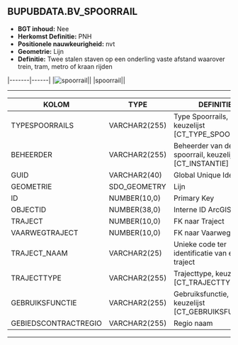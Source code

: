 ﻿## BUPUBDATA.BV_SPOORRAIL


* __BGT inhoud:__ Nee
* __Herkomst Definitie:__ PNH
* __Positionele nauwkeurigheid:__ nvt
* __Geometrie:__ Lijn
* __Definitie:__ Twee stalen staven op een onderling vaste afstand waarover trein, tram, metro of kraan rijden

|-------|------|
|![spoorrail](spoorrail.png)||
|spoorrail||

***

|KOLOM                               |TYPE              |DEFINITIE|
|------                              |----              |-----    |
|TYPESPOORRAILS                      |VARCHAR2(255)     |Type Spoorrails, keuzelijst [CT_TYPE_SPOORRAILS]|
|BEHEERDER                           |VARCHAR2(255)     |Beheerder van de spoorrail, keuzelijst [CT_INSTANTIE]|
|GUID                                |VARCHAR2(40)      |Global Unique Identifier|
|GEOMETRIE                           |SDO_GEOMETRY      |Lijn|
|ID                                  |NUMBER(10,0)      |Primary Key|
|OBJECTID                            |NUMBER(38,0)   |Interne ID ArcGIS|
|TRAJECT                             |NUMBER(10,0)      |FK naar Traject|
|VAARWEGTRAJECT                      |NUMBER(10,0)      |FK naar Vaarwegtraject|
|TRAJECT_NAAM                        |VARCHAR2(25)      |Unieke code ter identificatie van een traject|
|TRAJECTTYPE                         |VARCHAR2(255)    |Trajecttype, keuzelijst [CT_TRAJECTTYPE]|
|GEBRUIKSFUNCTIE                    |VARCHAR2(255)    |Gebruiksfunctie, keuzelijst [CT_GEBRUIKSFUNCTIE]|
|GEBIEDSCONTRACTREGIO                |VARCHAR2(255)  |Regio naam|


***
